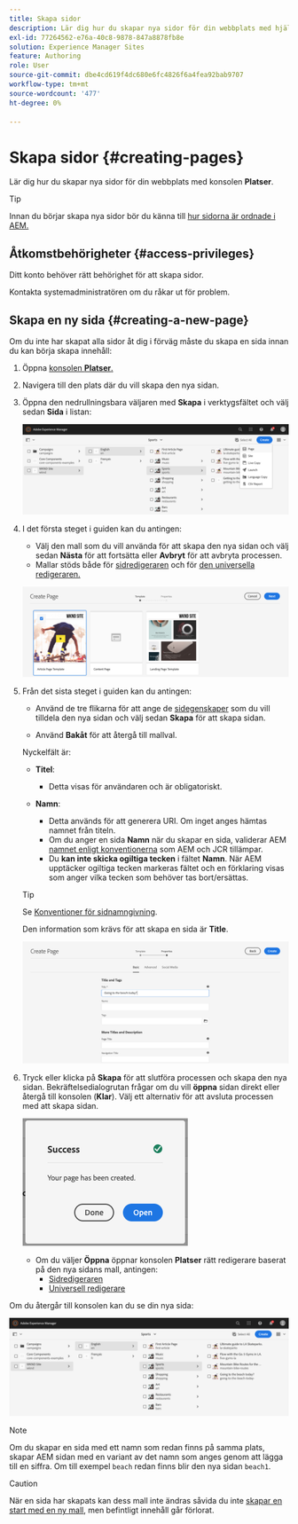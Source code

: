 ```yaml
---
title: Skapa sidor
description: Lär dig hur du skapar nya sidor för din webbplats med hjälp av webbplatskonsolen.
exl-id: 77264562-e76a-40c8-9878-847a8878fb8e
solution: Experience Manager Sites
feature: Authoring
role: User
source-git-commit: dbe4cd619f4dc680e6fc4826f6a4fea92bab9707
workflow-type: tm+mt
source-wordcount: '477'
ht-degree: 0%

---
```



# Skapa sidor {#creating-pages}

Lär dig hur du skapar nya sidor för din webbplats med konsolen **Platser**.

>[!TIP]
>
>Innan du börjar skapa nya sidor bör du känna till [hur sidorna är ordnade i AEM.](/help/sites-cloud/authoring/sites-console/organizing-pages.md)

## Åtkomstbehörigheter {#access-privileges}

Ditt konto behöver rätt behörighet för att skapa sidor.

Kontakta systemadministratören om du råkar ut för problem.

## Skapa en ny sida {#creating-a-new-page}

Om du inte har skapat alla sidor åt dig i förväg måste du skapa en sida innan du kan börja skapa innehåll:

1. Öppna [konsolen **Platser**.](/help/sites-cloud/authoring/sites-console/introduction.md)
1. Navigera till den plats där du vill skapa den nya sidan.
1. Öppna den nedrullningsbara väljaren med **Skapa** i verktygsfältet och välj sedan **Sida** i listan:

   ![Skapa en sida](/help/sites-cloud/authoring/assets/organizing-create-page.png)

1. I det första steget i guiden kan du antingen:

   * Välj den mall som du vill använda för att skapa den nya sidan och välj sedan **Nästa** för att fortsätta eller **Avbryt** för att avbryta processen.
   * Mallar stöds både för [sidredigeraren](/help/sites-cloud/authoring/page-editor/introduction.md) och för [den universella redigeraren.](/help/sites-cloud/authoring/universal-editor/templates.md)

   ![Välja en mall för en ny sida](/help/sites-cloud/authoring/assets/organizing-create-page-template.png)

1. Från det sista steget i guiden kan du antingen:

   * Använd de tre flikarna för att ange de [sidegenskaper](/help/sites-cloud/authoring/sites-console/page-properties.md) som du vill tilldela den nya sidan och välj sedan **Skapa** för att skapa sidan.

   * Använd **Bakåt** för att återgå till mallval.

   Nyckelfält är:

   * **Titel**:

      * Detta visas för användaren och är obligatoriskt.

   * **Namn**:

      * Detta används för att generera URI. Om inget anges hämtas namnet från titeln.
      * Om du anger en sida **Namn** när du skapar en sida, validerar AEM [namnet enligt konventionerna](/help/implementing/developing/introduction/naming-conventions.md) som AEM och JCR tillämpar.
      * Du **kan inte skicka ogiltiga tecken** i fältet **Namn**. När AEM upptäcker ogiltiga tecken markeras fältet och en förklaring visas som anger vilka tecken som behöver tas bort/ersättas.

   >[!TIP]
   >
   >Se [Konventioner för sidnamngivning](#page-naming-conventions).

   Den information som krävs för att skapa en sida är **Title**.

   ![Tillhandahåller sidtitel](/help/sites-cloud/authoring/assets/organizing-create-page-title.png)

1. Tryck eller klicka på **Skapa** för att slutföra processen och skapa den nya sidan. Bekräftelsedialogrutan frågar om du vill **öppna** sidan direkt eller återgå till konsolen (**Klar**). Välj ett alternativ för att avsluta processen med att skapa sidan.

   ![Sidskapandet lyckades](/help/sites-cloud/authoring/assets/organizing-create-page-success.png)

   * Om du väljer **Öppna** öppnar konsolen **Platser** rätt redigerare baserat på den nya sidans mall, antingen:
      * [Sidredigeraren](/help/sites-cloud/authoring/page-editor/introduction.md)
      * [Universell redigerare](/help/sites-cloud/authoring/universal-editor/authoring.md)

Om du återgår till konsolen kan du se din nya sida:

![Resulterande ny sida](/help/sites-cloud/authoring/assets/organizing-create-page-result.png)

>[!NOTE]
>
>Om du skapar en sida med ett namn som redan finns på samma plats, skapar AEM sidan med en variant av det namn som anges genom att lägga till en siffra. Om till exempel `beach` redan finns blir den nya sidan `beach1`.

>[!CAUTION]
>
>När en sida har skapats kan dess mall inte ändras såvida du inte [skapar en start med en ny mall](/help/sites-cloud/authoring/launches/creating.md#create-launch-with-new-template), men befintligt innehåll går förlorat.
